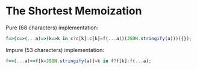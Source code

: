 # The Shortest Memoization
Pure (68 characters) implementation:
```JavaScript
f=>(c=>(...a)=>(k=>k in c?c[k]:c[k]=f(...a))(JSON.stringify(a)))({});
```

Impure (53 characters) implementation:
```javascript
f=>(...a)=>f[k=JSON.stringify(a)]=k in f?f[k]:f(...a);
```
